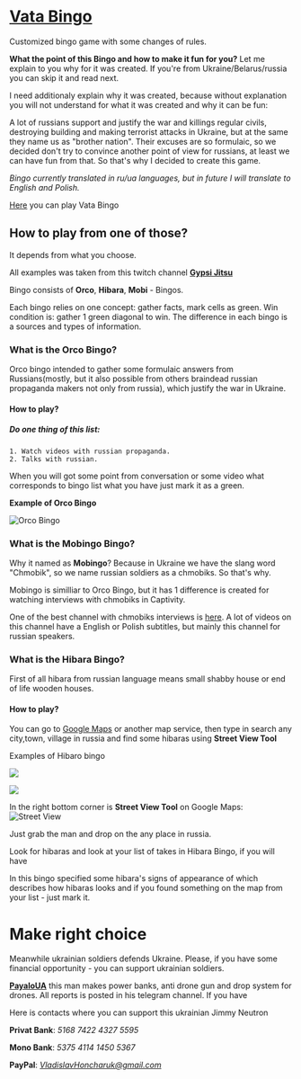 
# [Vata Bingo](https://toughtcrime.github.io/OrcoBingo/)

Customized bingo game with some changes of rules. 

**What the point of this Bingo and how to make it fun for you?**
Let me explain to you why for it was created. If you're from Ukraine/Belarus/russia you can skip it and read next. 

I need additionaly explain why it was created, because without explanation you will not understand for what it was created and why it can be fun:

A lot of russians support and justify the war and killings regular civils, destroying building and making terrorist attacks in Ukraine, but at the same they name us as "brother nation". Their excuses are so formulaic, so we decided don't try to convince another point of view for russians, at least we can have fun from that. So that's why I decided to create this game.

*Bingo currently translated in ru/ua languages, but in future I will translate to English and Polish.*

[Here](https://toughtcrime.github.io/OrcoBingo/) you can play Vata Bingo

## How to play from one of those?
It depends from what you choose. 

All examples was taken from this twitch channel **[Gypsi Jitsu](twitch.tv/Gypsy_jitsu/)**

Bingo consists of **Orco**, **Hibara**, **Mobi** - Bingos.

Each bingo relies on one concept: gather facts, mark cells as green. Win condition is: gather 1 green diagonal to win. The difference in each bingo is a sources and types of information. 

### What is the Orco Bingo?
Orco bingo intended to gather some formulaic answers from Russians(mostly, but it also possible from others braindead russian propaganda makers not only from russia), which justify the war in Ukraine.

#### How to play?
##### Do one thing of this list:

    1. Watch videos with russian propaganda.
    2. Talks with russian.

   When you will got some point from conversation or some video what corresponds to bingo list what you have just mark it as a green.

**Example of Orco Bingo**

![Orco Bingo](https://lh3.googleusercontent.com/u/0/drive-viewer/AITFw-wRvkuiH5Tqs27MpVo-veNv_fB7tdVl0RIgMdpFfkMNduTa9wksTthzzE78Otmdpfjp4fLxkGYpgZ9RXCocSq145nW36A=w1600-h775)


### What is the Mobingo Bingo? 
Why it named as **Mobingo**?  Because in Ukraine we have the slang word "Chmobik", so we name russian soldiers as a chmobiks. So that's why. 

Mobingo is similliar to Orco Bingo, but it has 1 difference is created for watching interviews with chmobiks in Captivity.

One of the best channel with chmobiks interviews is [here](https://www.youtube.com/@VolodymyrZolkin). A lot of videos on this channel have a English or Polish subtitles, but mainly this channel for russian speakers.

### What is the Hibara Bingo? 

First of all hibara from russian language means small shabby house or end of life wooden houses.


#### How to play?




You can go to [Google Maps](https://www.google.com/maps) or another map service, then type in search any city,town, village in russia and find some hibaras using **Street View Tool**


Examples of Hibaro bingo

[![](https://markdown-videos.vercel.app/youtube/QOTNKPo3XAU)](https://youtu.be/QOTNKPo3XAU)

[![](https://markdown-videos.vercel.app/youtube/yqoPSqqGLCE)](https://youtu.be/yqoPSqqGLCE)


In the right bottom corner is **Street View Tool** on Google Maps:
![Street View](https://lh3.googleusercontent.com/u/0/drive-viewer/AITFw-yivvxJP6byzKtxcaD2pglJRxf_y16FLz9ZZI7b9fnn8xAV5x0ofUsQRUN6jCAX7dQSqVkUruRjcqJotOiaZD1zS-B_Xg=w1600-h775)

Just grab the man and drop on the any place in russia.


Look for hibaras and look at your list of takes in Hibara Bingo, if you will have 

In this bingo specified some hibara's signs of appearance of  which describes how hibaras looks and if you found something on the map from your list - just mark it.




# Make right choice

Meanwhile ukrainian soldiers defends Ukraine. Please, if you have some financial opportunity - you can support ukrainian soldiers.

**[PayaloUA](t.me/payalo_community)** this man makes power banks, anti drone gun and drop system for drones. All reports is posted in his telegram channel. If you have 

Here is contacts where you can support this ukrainian Jimmy Neutron 

**Privat Bank**: *5168 7422 4327 5595*

**Mono Bank**: *5375 4114 1450 5367* 

**PayPal**: *VladislavHoncharuk@gmail.com*
